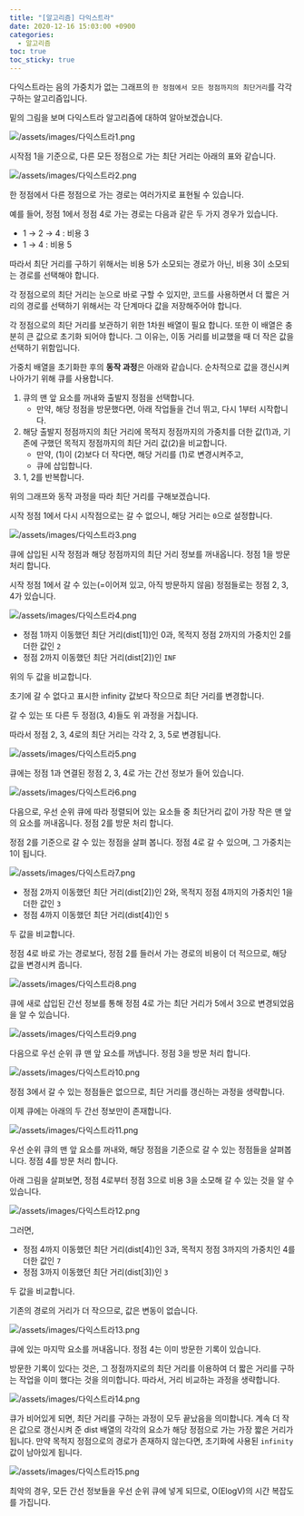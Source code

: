 ```yaml
---
title: "[알고리즘] 다익스트라"
date: 2020-12-16 15:03:00 +0900
categories:
  - 알고리즘
toc: true
toc_sticky: true
---
```


다익스트라는 음의 가중치가 없는 그래프의 `한 정점에서 모든 정점까지의 최단거리`를 각각 구하는 알고리즘입니다.

밑의 그림을 보며 다익스트라 알고리즘에 대하여 알아보겠습니다.

![/assets/images/다익스트라1.png](/assets/images/다익스트라1.png)

시작점 1을 기준으로, 다른 모든 정점으로 가는 최단 거리는 아래의 표와 같습니다.

![/assets/images/다익스트라2.png](/assets/images/다익스트라2.png)

한 정점에서 다른 정점으로 가는 경로는 여러가지로 표현될 수 있습니다.

예를 들어, 정점 1에서 정점 4로 가는 경로는 다음과 같은 두 가지 경우가 있습니다.

- 1 → 2 → 4 : 비용 3
- 1 → 4 : 비용 5

따라서 최단 거리를 구하기 위해서는 비용 5가 소모되는 경로가 아닌, 비용 3이 소모되는 경로를 선택해야 합니다.

각 정점으로의 최단 거리는 눈으로 바로 구할 수 있지만, 코드를 사용하면서 더 짧은 거리의 경로를 선택하기 위해서는 각 단계마다 값을 저장해주어야 합니다.

각 정점으로의 최단 거리를 보관하기 위한 1차원 배열이 필요 합니다. 또한 이 배열은 충분히 큰 값으로 초기화 되어야 합니다. 그 이유는, 이동 거리를 비교했을 때 더 작은 값을 선택하기 위함입니다.

가중치 배열을 초기화한 후의 **동작 과정**은 아래와 같습니다. 순차적으로 값을 갱신시켜 나아가기 위해 큐를 사용합니다.

1. 큐의 맨 앞 요소를 꺼내와 출발지 정점을 선택합니다.
   - 만약, 해당 정점을 방문했다면, 아래 작업들을 건너 뛰고, 다시 1부터 시작합니다.
2. 해당 출발지 정점까지의 최단 거리에 목적지 정점까지의 가중치를 더한 값(1)과, 기존에 구했던 목적지 정점까지의 최단 거리 값(2)을 비교합니다.
   - 만약, (1)이 (2)보다 더 작다면, 해당 거리를 (1)로 변경시켜주고,
   - 큐에 삽입합니다.
3. 1, 2를 반복합니다.

위의 그래프와 동작 과정을 따라 최단 거리를 구해보겠습니다.

시작 정점 1에서 다시 시작점으로는 갈 수 없으니, 해당 거리는 `0`으로 설정합니다.

![/assets/images/다익스트라3.png](/assets/images/다익스트라3.png)

큐에 삽입된 시작 정점과 해당 정점까지의 최단 거리 정보를 꺼내옵니다. 정점 1을 방문 처리 합니다.

시작 정점 1에서 갈 수 있는(=이어져 있고, 아직 방문하지 않음) 정점들로는 정점 2, 3, 4가 있습니다.

![/assets/images/다익스트라4.png](/assets/images/다익스트라4.png)

- 정점 1까지 이동했던 최단 거리(dist[1])인 0과, 목적지 정점 2까지의 가중치인 2를 더한 값인 `2`
- 정점 2까지 이동했던 최단 거리(dist[2])인 `INF`

위의 두 값을 비교합니다.

초기에 갈 수 없다고 표시한 infinity 값보다 작으므로 최단 거리를 변경합니다.

갈 수 있는 또 다른 두 정점(3, 4)들도 위 과정을 거칩니다.

따라서 정점 2, 3, 4로의 최단 거리는 각각 2, 3, 5로 변경됩니다.

![/assets/images/다익스트라5.png](/assets/images/다익스트라5.png)

큐에는 정점 1과 연결된 정점 2, 3, 4로 가는 간선 정보가 들어 있습니다.

![/assets/images/다익스트라6.png](/assets/images/다익스트라6.png)

다음으로, 우선 순위 큐에 따라 정렬되어 있는 요소들 중 최단거리 값이 가장 작은 맨 앞의 요소를 꺼내옵니다. 정점 2를 방문 처리 합니다.

정점 2를 기준으로 갈 수 있는 정점을 살펴 봅니다. 정점 4로 갈 수 있으며, 그 가중치는 1이 됩니다.

![/assets/images/다익스트라7.png](/assets/images/다익스트라7.png)

- 정점 2까지 이동했던 최단 거리(dist[2])인 2와, 목적지 정점 4까지의 가중치인 1을 더한 값인 `3`
- 정점 4까지 이동했던 최단 거리(dist[4])인 `5`

두 값을 비교합니다.

정점 4로 바로 가는 경로보다, 정점 2를 들러서 가는 경로의 비용이 더 적으므로, 해당 값을 변경시켜 줍니다.

![/assets/images/다익스트라8.png](/assets/images/다익스트라8.png)

큐에 새로 삽입된 간선 정보를 통해 정점 4로 가는 최단 거리가 5에서 3으로 변경되었음을 알 수 있습니다.

![/assets/images/다익스트라9.png](/assets/images/다익스트라9.png)

다음으로 우선 순위 큐 맨 앞 요소를 꺼냅니다. 정점 3을 방문 처리 합니다.

![/assets/images/다익스트라10.png](/assets/images/다익스트라10.png)

정점 3에서 갈 수 있는 정점들은 없으므로, 최단 거리를 갱신하는 과정을 생략합니다.

이제 큐에는 아래의 두 간선 정보만이 존재합니다.

![/assets/images/다익스트라11.png](/assets/images/다익스트라11.png)

우선 순위 큐의 맨 앞 요소를 꺼내와, 해당 정점을 기준으로 갈 수 있는 정점들을 살펴봅니다. 정점 4를 방문 처리 합니다.

아래 그림을 살펴보면, 정점 4로부터 정점 3으로 비용 3을 소모해 갈 수 있는 것을 알 수 있습니다.

![/assets/images/다익스트라12.png](/assets/images/다익스트라12.png)

그러면,

- 정점 4까지 이동했던 최단 거리(dist[4])인 3과, 목적지 정점 3까지의 가중치인 4를 더한 값인 `7`
- 정점 3까지 이동했던 최단 거리(dist[3])인 `3`

두 값을 비교합니다.

기존의 경로의 거리가 더 작으므로, 값은 변동이 없습니다.

![/assets/images/다익스트라13.png](/assets/images/다익스트라13.png)

큐에 있는 마지막 요소를 꺼내옵니다. 정점 4는 이미 방문한 기록이 있습니다.

방문한 기록이 있다는 것은, 그 정점까지로의 최단 거리를 이용하여 더 짧은 거리를 구하는 작업을 이미 했다는 것을 의미합니다. 따라서, 거리 비교하는 과정을 생략합니다.

![/assets/images/다익스트라14.png](/assets/images/다익스트라14.png)

큐가 비어있게 되면, 최단 거리를 구하는 과정이 모두 끝났음을 의미합니다. 계속 더 작은 값으로 갱신시켜 준 dist 배열의 각각의 요소가 해당 정점으로 가는 가장 짧은 거리가 됩니다. 만약 목적지 정점으로의 경로가 존재하지 않는다면, 초기화에 사용된 `infinity` 값이 남아있게 됩니다.

![/assets/images/다익스트라15.png](/assets/images/다익스트라15.png)

최악의 경우, 모든 간선 정보들을 우선 순위 큐에 넣게 되므로, O(ElogV)의 시간 복잡도를 가집니다.

